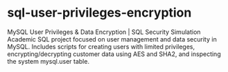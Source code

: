 # sql-user-privileges-encryption
MySQL User Privileges &amp; Data Encryption | SQL Security Simulation Academic SQL project focused on user management and data security in MySQL. Includes scripts for creating users with limited privileges, encrypting/decrypting customer data using AES and SHA2, and inspecting the system mysql.user table.
